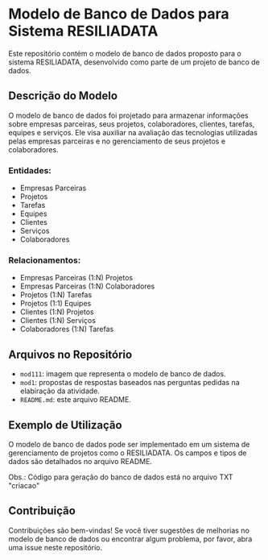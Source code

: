 # Modelo de Banco de Dados para Sistema RESILIADATA

Este repositório contém o modelo de banco de dados proposto para o sistema RESILIADATA, desenvolvido como parte de um projeto de banco de dados.

## Descrição do Modelo

O modelo de banco de dados foi projetado para armazenar informações sobre empresas parceiras, seus projetos, colaboradores, clientes, tarefas, equipes e serviços. Ele visa auxiliar na avaliação das tecnologias utilizadas pelas empresas parceiras e no gerenciamento de seus projetos e colaboradores.

### Entidades:

- Empresas Parceiras
- Projetos
- Tarefas
- Equipes
- Clientes
- Serviços
- Colaboradores

### Relacionamentos:

- Empresas Parceiras (1:N) Projetos
- Empresas Parceiras (1:N) Colaboradores
- Projetos (1:N) Tarefas
- Projetos (1:1) Equipes
- Clientes (1:N) Projetos
- Clientes (1:N) Serviços
- Colaboradores (1:N) Tarefas

## Arquivos no Repositório

- `mod111`: imagem que representa o modelo de banco de dados.
- `mod1`: propostas de respostas baseados nas perguntas pedidas na elabiração da atividade.
- `README.md`: este arquivo README.

## Exemplo de Utilização

O modelo de banco de dados pode ser implementado em um sistema de gerenciamento de projetos como o RESILIADATA. Os campos e tipos de dados são detalhados no arquivo README.

Obs.: Código para geração do banco de dados está no arquivo TXT "criacao"





## Contribuição

Contribuições são bem-vindas! Se você tiver sugestões de melhorias no modelo de banco de dados ou encontrar algum problema, por favor, abra uma issue neste repositório.

